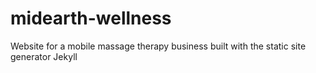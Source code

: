 # midearth-wellness

Website for a mobile massage therapy business built with the static site generator Jekyll
